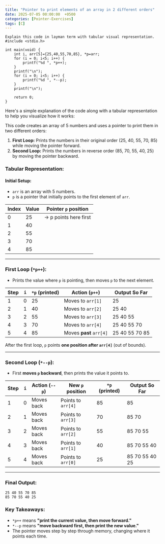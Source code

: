```yaml
---
title: "Pointer to print elements of an array in 2 different orders"
date: 2025-07-05 00:00:00  +0500
categories: [Pointer-Exercises]
tags: [C]
---
```


```
Explain this code in layman term with tabular visual representation.
#include <stdio.h>

int main(void) {
    int i, arr[5]={25,40,55,70,85}, *p=arr;
    for (i = 0; i<5; i++) {
        printf("%d ", *p++);
    }
    printf("\n");
    for (i = 0; i<5; i++) {
        printf("%d ", *--p);
    }
    printf("\n");

    return 0;
}
```



Here's a simple explanation of the code along with a tabular representation to help you visualize how it works:

This code creates an array of 5 numbers and uses a pointer to print them in two different orders:
1. **First Loop:** Prints the numbers in their original order (25, 40, 55, 70, 85) while moving the pointer forward.
2. **Second Loop:** Prints the numbers in reverse order (85, 70, 55, 40, 25) by moving the pointer backward.

### **Tabular Representation:**

#### **Initial Setup:**
- `arr` is an array with 5 numbers.
- `p` is a pointer that initially points to the first element of `arr`.

| Index | Value | Pointer `p` position |
|-------|-------|----------------------|
| 0     | 25    | → p points here first |
| 1     | 40    |                      |
| 2     | 55    |                      |
| 3     | 70    |                      |
| 4     | 85    |                      |

---

### **First Loop (`*p++`):**
- Prints the value where `p` is pointing, then moves `p` to the next element.

| Step | `i` | `*p` (printed) | Action (`p++`) | Output So Far |
|------|-----|----------------|----------------|---------------|
| 1    | 0   | 25             | Moves to `arr[1]` | 25            |
| 2    | 1   | 40             | Moves to `arr[2]` | 25 40         |
| 3    | 2   | 55             | Moves to `arr[3]` | 25 40 55      |
| 4    | 3   | 70             | Moves to `arr[4]` | 25 40 55 70   |
| 5    | 4   | 85             | Moves **past** `arr[4]` | 25 40 55 70 85 |

After the first loop, `p` points **one position after `arr[4]`** (out of bounds).

---

### **Second Loop (`*--p`):**
- First **moves `p` backward**, then prints the value it points to.

| Step | `i` | Action (`--p`) | New `p` position | `*p` (printed) | Output So Far |
|------|-----|----------------|------------------|----------------|---------------|
| 1    | 0   | Moves back     | Points to `arr[4]` | 85             | 85            |
| 2    | 1   | Moves back     | Points to `arr[3]` | 70             | 85 70         |
| 3    | 2   | Moves back     | Points to `arr[2]` | 55             | 85 70 55      |
| 4    | 3   | Moves back     | Points to `arr[1]` | 40             | 85 70 55 40   |
| 5    | 4   | Moves back     | Points to `arr[0]` | 25             | 85 70 55 40 25 |

---

### **Final Output:**
```
25 40 55 70 85  
85 70 55 40 25  
```

### **Key Takeaways:**
- `*p++` means **"print the current value, then move forward."**
- `*--p` means **"move backward first, then print the new value."**
- The pointer moves step by step through memory, changing where it points each time.

